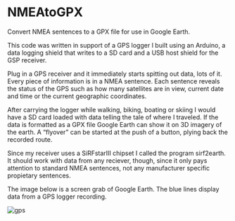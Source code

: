 # NMEAtoGPX

Convert NMEA sentences to a GPX file for use in Google Earth.

This code was written in support of a GPS logger I built using an Arduino, a data logging shield that writes to a SD card and a USB host shield for the GSP receiver.

Plug in a GPS receiver and it immediately starts spitting out data, lots of it.  Every piece of information is in a NMEA sentence.  Each sentence reveals the status of the GPS such as how many satellites are in view, current date and time or the current geographic coordinates.

After carrying the logger while walking, biking, boating or skiing I would have a SD card loaded with data telling the tale of where I traveled.  If the data is formatted as a GPX file Google Earth can show it on 3D imagery of the earth.  A “flyover” can be started at the push of a button, plying back the recorded route.

Since my receiver uses a SiRFstarIII chipset I called the program sirf2earth.  It should work with data from any reciever, though, since it only pays attention to standard NMEA sentences, not any manufacturer specific propietary sentences.

The image below is a screen grab of Google Earth.  The blue lines display data from a GPS logger recording.
 

![gps](https://cloud.githubusercontent.com/assets/318132/26525797/bdbd986c-4330-11e7-8a44-f430d8ed47f6.jpg)
